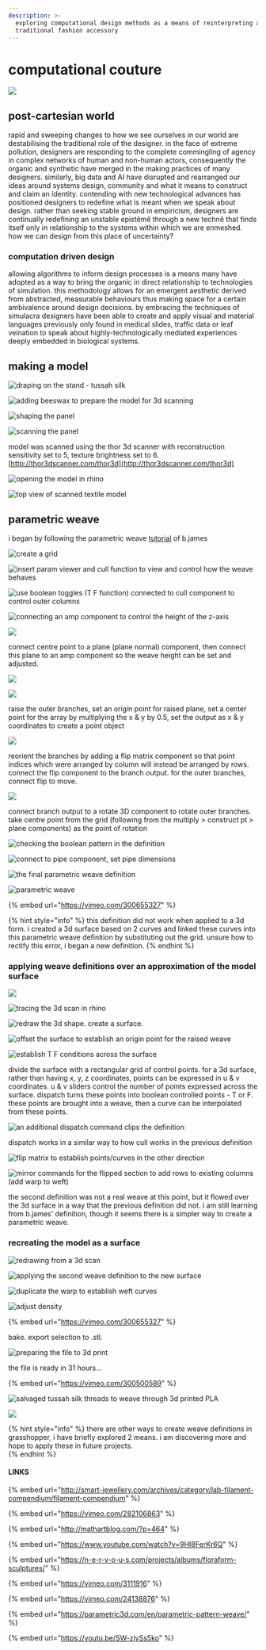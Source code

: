 ```yaml
---
description: >-
  exploring computational design methods as a means of reinterpreting a
  traditional fashion accessory
---
```


# computational couture

![](.gitbook/assets/img_0655.jpg)

## post-cartesian world

rapid and sweeping changes to how we see ourselves in our world are destabilising the traditional role of the designer. in the face of extreme pollution, designers are responding to the complete commingling of agency in complex networks of human and non-human actors, consequently the organic and synthetic have merged in the making practices of many designers. similarly, big data and AI have disrupted and rearranged our ideas around systems design, community and what it means to construct and claim an identity. contending with new technological advances has positioned designers to redefine what is meant when we speak about design. rather than seeking  stable ground in empiricism, designers are continually redefining an unstable epistêmê through a new technê that finds itself only in relationship to the systems within which we are enmeshed. how we can design from this place of uncertainty?

### computation driven design

allowing algorithms to inform design processes is a means many have adopted as a way to bring the organic in direct relationship to technologies of simulation. this methodology allows for an emergent aesthetic derived from abstracted, measurable behaviours thus making space for a certain ambivalence around design decisions. by embracing the techniques of simulacra designers have been able to create and apply visual and material languages previously only found in medical slides, traffic data or leaf veination to speak about highly-technologically mediated experiences deeply embedded in biological systems.

## making a model

![draping on the stand - tussah silk](.gitbook/assets/img_9337.JPG)

![adding beeswax to prepare the model for 3d scanning ](.gitbook/assets/img_9138%20%281%29.jpg)

![shaping the panel](.gitbook/assets/img_9132.jpg)

![scanning the panel](.gitbook/assets/compcout-3dscan.gif)

model was scanned using the thor 3d scanner with reconstruction sensitivity set to 5, texture brightness set to 6.   
[http://thor3dscanner.com/thor3d](http://thor3dscanner.com/thor3d)

![opening the model in rhino](.gitbook/assets/screen-shot-2018-11-09-at-17.32.25.png)

![top view of scanned textile model](.gitbook/assets/screen-shot-2018-11-11-at-17.22.42.png)

##  parametric weave

i began by following the parametric weave [tutorial](https://vimeo.com/24138876) of b.james

![create a grid](.gitbook/assets/screen-shot-2018-11-09-at-22.40.11.png)

![insert param viewer and cull function to view and control how the weave behaves](.gitbook/assets/screen-shot-2018-11-09-at-22.48.47.png)

![use boolean toggles \(T F function\) connected to cull component to control outer columns](.gitbook/assets/screen-shot-2018-11-09-at-22.52.44.png)

![connecting an amp component to control the height of the z-axis](.gitbook/assets/screen-shot-2018-11-10-at-00.25.29.png)

![](.gitbook/assets/screen-shot-2018-11-10-at-00.29.18%20%281%29.png)

connect centre point to a plane \(plane normal\) component, then connect this plane to an amp component so the weave height can be set and adjusted. 

![](.gitbook/assets/screen-shot-2018-11-10-at-06.11.05%20%281%29.png)

![](.gitbook/assets/screen-shot-2018-11-10-at-06.20.32.png)

raise the outer branches, set an origin point for raised plane, set a center point for the array by multiplying the x & y by 0.5, set the output as x & y coordinates to create a point object

![](.gitbook/assets/screen-shot-2018-11-10-at-06.24.01.png)

reorient the branches by adding a flip matrix component so that point indices which were arranged by column will instead be arranged by rows. connect the flip component to the branch output. for the outer branches, connect flip to move.

![](.gitbook/assets/screen-shot-2018-11-10-at-15.43.24.png)

connect branch output to a rotate 3D component to rotate outer branches. take centre point from the grid \(following from the multiply &gt; construct pt &gt; plane components\) as the point of rotation

![checking the boolean pattern in the definition](.gitbook/assets/screen-shot-2018-11-10-at-15.44.35.png)

![connect to pipe component, set pipe dimensions](.gitbook/assets/screen-shot-2018-11-10-at-22.34.36.png)

![the final parametric weave definition ](.gitbook/assets/screen-shot-2018-11-11-at-06.41.48.png)

![parametric weave](.gitbook/assets/screen-shot-2018-11-11-at-06.29.33.png)

{% embed url="https://vimeo.com/300655327" %}

{% hint style="info" %}
this definition did not work when applied to a 3d form. i created a 3d surface based on 2 curves and linked these curves into this parametric weave definition by substituting out the grid. unsure how to rectify this error, i began a new definition. 
{% endhint %}

###  applying weave definitions over an approximation of the model surface

![](.gitbook/assets/screen-shot-2018-11-11-at-12.29.02.png)

![tracing the 3d scan in rhino](.gitbook/assets/screen-shot-2018-11-12-at-12.50.09.png)

![redraw the 3d shape. create a surface. ](.gitbook/assets/screen-shot-2018-11-12-at-12.53.12.png)

![offset the surface to establish an origin point for the raised weave](.gitbook/assets/screen-shot-2018-11-12-at-13.17.31.png)

![establish T F conditions across the surface](.gitbook/assets/screen-shot-2018-11-12-at-13.21.22.png)

divide the surface with a rectangular grid of control points. for a 3d surface, rather than having x, y, z coordinates, points can be expressed in u & v coordinates. u & v sliders control the number of points expressed across the surface. dispatch turns these points into boolean controlled points - T or F. these points are brought into a weave, then a curve can be interpolated from these points.

![an additional dispatch command clips the definition](.gitbook/assets/screen-shot-2018-11-12-at-13.25.11.png)

dispatch works in a similar way to how cull works in the previous definition

![flip matrix to establish points/curves in the other direction](.gitbook/assets/screen-shot-2018-11-12-at-13.26.02.png)

![mirror commands for the flipped section to add rows to existing columns \(add warp to weft\)](.gitbook/assets/screen-shot-2018-11-12-at-13.29.09.png)

  
the second definition was not a real weave at this point, but it flowed over the 3d surface in a way that the previous definition did not. i am still learning from b.james' definition, though it seems there is a simpler way to create a parametric weave. 

###  recreating the model as a surface

![redrawing from a 3d scan](.gitbook/assets/screen-shot-2018-11-13-at-08.41.00.png)

![applying the second weave definition to the new surface](.gitbook/assets/screen-shot-2018-11-13-at-08.43.24.png)

![duplicate the warp to establish weft curves](.gitbook/assets/screen-shot-2018-11-13-at-10.28.57.png)

![adjust density](.gitbook/assets/screen-shot-2018-11-13-at-10.33.04.png)

{% embed url="https://vimeo.com/300655327" %}



bake. export selection to .stl. 

![preparing the file to 3d print](.gitbook/assets/img_9346.jpg)

the file is ready in 31 hours... 

{% embed url="https://vimeo.com/300500589" %}

![salvaged tussah silk threads to weave through 3d printed PLA](.gitbook/assets/img_9364.jpg)

![](.gitbook/assets/img_0657%20%281%29.jpg)

{% hint style="info" %}
there are other ways to create weave definitions in grasshopper, i have briefly explored 2 means. i am discovering more and hope to apply these in future projects.  
{% endhint %}

#### LINKS

{% embed url="http://smart-jewellery.com/archives/category/lab-filament-compendium/filament-compendium" %}

{% embed url="https://vimeo.com/282106863" %}

{% embed url="http://mathartblog.com/?p=464" %}

{% embed url="https://www.youtube.com/watch?v=9HI8FerKr6Q" %}

{% embed url="https://n-e-r-v-o-u-s.com/projects/albums/floraform-sculptures/" %}

{% embed url="https://vimeo.com/3111916" %}

{% embed url="https://vimeo.com/24138876" %}

{% embed url="https://parametric3d.com/en/parametric-pattern-weave/" %}

{% embed url="https://youtu.be/SW-zjySs5ko" %}

